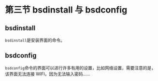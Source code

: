 # 第三节 bsdinstall 与 bsdconfig

## bsdinstall

`bsdinstall`是安装界面的命令。

## bsdconfig

`bsdconfig`命令的界面可以进行许多有用的设置，比如网络设置，需要注意的是，该界面无法连接 WIFI，因为无法输入密码…… 
